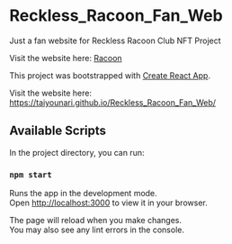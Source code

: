 # Reckless_Racoon_Fan_Web
Just a fan website for Reckless Racoon Club NFT Project

Visit the website here: [Racoon](https://taiyounari.github.io/Reckless_Racoon_Fan_Web/)

This project was bootstrapped with [Create React App](https://github.com/facebook/create-react-app).

Visit the website here: https://taiyounari.github.io/Reckless_Racoon_Fan_Web/
## Available Scripts

In the project directory, you can run:

### `npm start`

Runs the app in the development mode.\
Open [http://localhost:3000](http://localhost:3000) to view it in your browser.

The page will reload when you make changes.\
You may also see any lint errors in the console.
